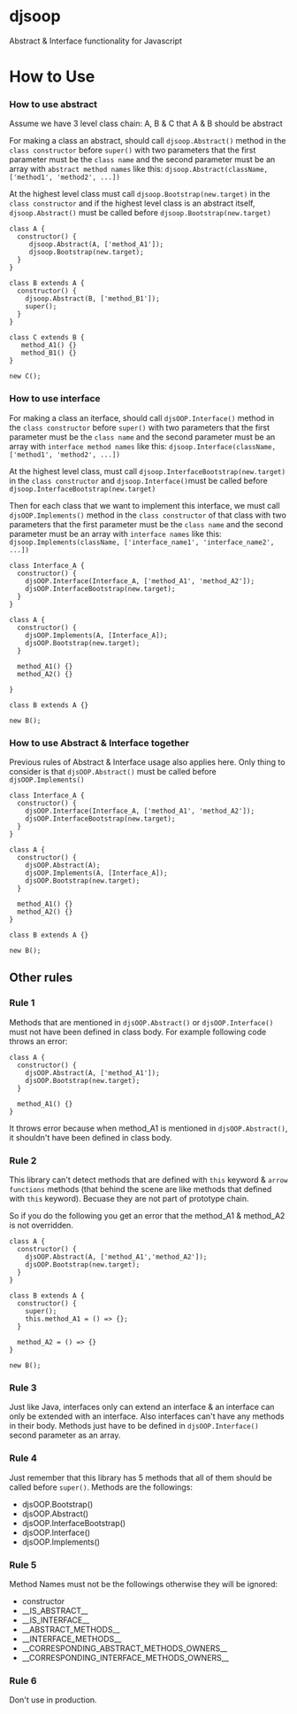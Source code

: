 # djsoop
Abstract &amp; Interface functionality for Javascript

# How to Use

### How to use abstract

Assume we have 3 level class chain: A, B & C that A & B should be abstract

For making a class an abstract, should call `djsoop.Abstract()` method in the `class constructor` before `super()` with two parameters that the first parameter
must be the `class name` and the second parameter must be an array with `abstract method names` like this: `djsoop.Abstract(className, ['method1', 'method2', ...])`

At the highest level class must call `djsoop.Bootstrap(new.target)` in the `class constructor` and if the highest level class is an abstract itself, `djsoop.Abstract()`
must be called before `djsoop.Bootstrap(new.target)`

    class A {
      constructor() {
         djsoop.Abstract(A, ['method_A1']);
         djsoop.Bootstrap(new.target);
      }
    }

    class B extends A {
      constructor() {
        djsoop.Abstract(B, ['method_B1']);
        super();
      }
    }
    
    class C extends B {
       method_A1() {}
       method_B1() {}
    }

    new C();
    
### How to use interface

For making a class an iterface, should call `djsOOP.Interface()` method in the `class constructor` before `super()` with two parameters that the first parameter
must be the `class name` and the second parameter must be an array with `interface method names` like this: `djsoop.Interface(className, ['method1', 'method2', ...])`

At the highest level class, must call `djsoop.InterfaceBootstrap(new.target)` in the `class constructor` and `djsoop.Interface()`must be called
before `djsoop.InterfaceBootstrap(new.target)`

Then for each class that we want to implement this interface, we must call `djsOOP.Implements()` method in the `class constructor` of that class with two parameters 
that the first parameter must be the `class name` and the second parameter must be an array with `interface names` like this:
`djsoop.Implements(className, ['interface_name1', 'interface_name2', ...])`

    class Interface_A {
      constructor() {
        djsOOP.Interface(Interface_A, ['method_A1', 'method_A2']);
        djsOOP.InterfaceBootstrap(new.target);
      }
    }

    class A {
      constructor() {
        djsOOP.Implements(A, [Interface_A]);
        djsOOP.Bootstrap(new.target);
      }

      method_A1() {}
      method_A2() {}
      
    }

    class B extends A {}

    new B();
    
    
### How to use Abstract & Interface together
 
Previous rules of Abstract & Interface usage also applies here. Only thing to consider is that `djsOOP.Abstract()` must be called before `djsOOP.Implements()`
 
    class Interface_A {
      constructor() {
        djsOOP.Interface(Interface_A, ['method_A1', 'method_A2']);
        djsOOP.InterfaceBootstrap(new.target);
      }
    }

    class A {
      constructor() {
        djsOOP.Abstract(A);
        djsOOP.Implements(A, [Interface_A]);
        djsOOP.Bootstrap(new.target);
      }

      method_A1() {}
      method_A2() {}
    }

    class B extends A {}

    new B();
    
 
## Other rules

### Rule 1
Methods that are mentioned in `djsOOP.Abstract()` or `djsOOP.Interface()` must not have been defined in class body. For example following code throws an error:
  
    class A {
      constructor() {
        djsOOP.Abstract(A, ['method_A1']);
        djsOOP.Bootstrap(new.target);
      }
      
      method_A1() {}
    }
  
It throws error because when method_A1 is mentioned in `djsOOP.Abstract()`, it shouldn't have been defined in class body.

### Rule 2
This library can't detect methods that are defined with `this` keyword & `arrow functions` methods (that behind the scene are like methods that defined
with `this` keyword). Becuase they are not part of prototype chain.

So if you do the following you get an error that the method_A1 & method_A2 is not overridden.

    class A {
      constructor() {
        djsOOP.Abstract(A, ['method_A1','method_A2']);
        djsOOP.Bootstrap(new.target);
      }
    }

    class B extends A {
      constructor() {
        super();
        this.method_A1 = () => {};
      }

      method_A2 = () => {}
    }

    new B();
  
### Rule 3
Just like Java, interfaces only can extend an interface & an interface can only be extended with an interface.
Also interfaces can't have any methods in their body. Methods just have to be defined in `djsOOP.Interface()` second parameter as an array.

### Rule 4
Just remember that this library has 5 methods that all of them should be called before `super()`. Methods are the followings:
- djsOOP.Bootstrap()
- djsOOP.Abstract()
- djsOOP.InterfaceBootstrap()
- djsOOP.Interface()
- djsOOP.Implements()


### Rule 5
Method Names must not be the followings otherwise they will be ignored:
- constructor
- \_\_IS_ABSTRACT_\_
- \_\_IS_INTERFACE_\_
- \_\_ABSTRACT_METHODS_\_
- \_\_INTERFACE_METHODS_\_
- \_\_CORRESPONDING_ABSTRACT_METHODS_OWNERS_\_
- \_\_CORRESPONDING_INTERFACE_METHODS_OWNERS_\_

### Rule 6
Don't use in production.